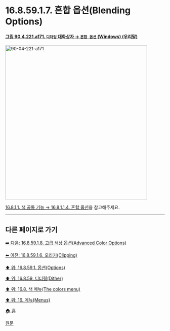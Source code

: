 # 16.8.59.1.7. 혼합 옵션(Blending Options)

<a id="90-04-221-a171"></a>

#### [그림 90.4.221.a171. `디더링` 대화상자 → `혼합 옵션` (Windows) (우리말)](./90-04-0221-dither.md#90-04-221-a171)
<img width="448" height="486" alt="90-04-221-a171" src="https://github.com/user-attachments/assets/0e249de2-2697-48af-9a4e-429b623317ca" />

[16.8.1.1. 색 공통 기능 → 16.8.1.1.4. 혼합 옵션](./16-08-01-01-04-blending_options.md)을 참고해주세요.

***

## 다른 페이지로 가기

[➡️ 다음: 16.8.59.1.8. 고급 색상 옵션(Advanced Color Options)](./16-08-59-01-08-advanced_color_options.md)

[⬅️ 이전: 16.8.59.1.6. 오리기(Clipping)](./16-08-59-01-06-clipping.md)

[⬆️ 위: 16.8.59.1. 옵션(Options)](./16-08-59-01-00-options.md)

[⬆️ 위: 16.8.59. 디더링(Dither)](./16-08-59-00-dither.md)

[⬆️ 위: 16.8. 색 메뉴(The colors menu)](./16-08-00-the-colors-menu.md)

[⬆️ 위: 16. 메뉴(Menus)](./16-00-menus.md)

[🏠 홈](./00-home.md)

[원문](https://docs.gimp.org/2.10/ko/gimp-filter-dither.html#idm34499)